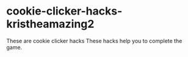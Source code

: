# cookie-clicker-hacks-kristheamazing2
These are cookie clicker hacks
These hacks help you to complete the game.
